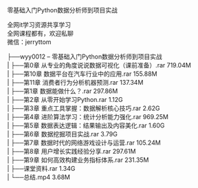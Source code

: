 零基础入门Python数据分析师到项目实战

全网it学习资源共享学习<br>全网课程都有，欢迎私聊<br>微信：jerryttom<br>

├──wyy0012 – 零基础入门Python数据分析师到项目实战<br> | ├──第0章 从专业的角度说说数据可视化（课前准备）.rar 719.04M<br> | ├──第10章 数据平台在汽车行业中的应用.rar 155.88M<br> | ├──第11章 消费者行为分析机器预测.rar 137.34M<br> | ├──第1章 数据能做什么？.rar 297.86M<br> | ├──第2章 从零开始学习Python.rar 1.12G<br> | ├──第3章 重点工具掌握：数据解析核心技巧.rar 2.62G<br> | ├──第4章 进阶算法学习：统计分析能力强化.rar 969.25M<br> | ├──第5章 数据表达逻辑：结果输出及内容美化.rar 1.60G<br> | ├──第6章 数据挖掘项目实战.rar 3.79G<br> | ├──第7章 数据时代的网络游戏设计与运营.rar 105.24M<br> | ├──第8章 用户增长实践经验分享.rar 297.61M<br> | ├──第9章 如何高效构建业务指标体系.rar 231.35M<br> | ├──课堂资料.rar 1.34G<br> | └──总结.mp4 3.68M